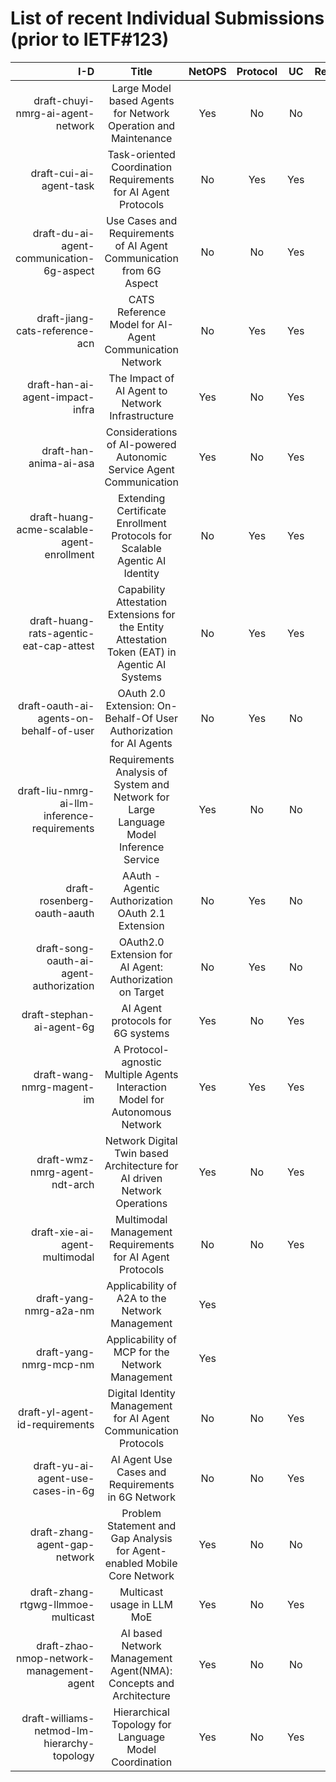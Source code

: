 
# List of recent Individual Submissions (prior to IETF#123)

| I-D                                         | Title                                                                                          |NetOPS| Protocol | UC | Requirements|
|--------------------------------------------:|:----------------------------------------------------------------------------------------------:|:----:|:--------:|:--:|:-----------:|
|	draft-chuyi-nmrg-ai-agent-network           | Large Model based Agents for Network Operation and Maintenance                                 | Yes  |    No    | No |  Yes        | 
|	draft-cui-ai-agent-task                     | Task-oriented Coordination Requirements for AI Agent Protocols                                 | No   |    Yes   | Yes |  Yes        | 
|	draft-du-ai-agent-communication-6g-aspect   | Use Cases and Requirements of AI Agent Communication from 6G Aspect                            | No   |    No    | Yes |  Yes        | 
|	draft-jiang-cats-reference-acn              | CATS Reference Model for AI-Agent Communication Network                                        | No   |    Yes   | Yes |  No        | 
|	draft-han-ai-agent-impact-infra             | The Impact of AI Agent to Network Infrastructure                                               |Yes   |    No    | Yes |  Yes        | 
|	draft-han-anima-ai-asa                      | Considerations of AI-powered Autonomic Service Agent Communication                             |Yes   |    No    | Yes |  Yes        | 
|	draft-huang-acme-scalable-agent-enrollment  | Extending Certificate Enrollment Protocols for Scalable Agentic AI Identity                    |No    |    Yes   | Yes | No        | 
|	draft-huang-rats-agentic-eat-cap-attest     | Capability Attestation Extensions for the Entity Attestation Token (EAT) in Agentic AI Systems | No   |    Yes   | Yes |  No        | 
|	draft-oauth-ai-agents-on-behalf-of-user     | OAuth 2.0 Extension: On-Behalf-Of User Authorization for AI Agents                             |No    |    Yes   | No |  No        | 
|	draft-liu-nmrg-ai-llm-inference-requirements| Requirements Analysis of System and Network for Large Language Model Inference Service         |Yes   |    No    | No|  Yes        | 
|	draft-rosenberg-oauth-aauth                 | AAuth - Agentic Authorization OAuth 2.1 Extension                                              |No    |    Yes   | No |  Yes        | 
|	draft-song-oauth-ai-agent-authorization     | OAuth2.0 Extension for AI Agent: Authorization on Target                                       |No    |    Yes   | No |  No        | 
|	draft-stephan-ai-agent-6g                   | AI Agent protocols for 6G systems                                                              |Yes   |    No    | Yes |  Yes        | 
|	draft-wang-nmrg-magent-im                   | A Protocol-agnostic Multiple Agents Interaction Model for Autonomous Network                   |Yes   |    Yes   | Yes   |  No        | 
|	draft-wmz-nmrg-agent-ndt-arch               | Network Digital Twin based Architecture for AI driven Network Operations                       |Yes   |    No    | Yes |  Yes        | 
|	draft-xie-ai-agent-multimodal               | Multimodal Management Requirements for AI Agent Protocols                                      |No    |    No    | Yes |  Yes        | 
|	draft-yang-nmrg-a2a-nm                      | Applicability of A2A to the Network Management                                                 |Yes   |          |  |           | 
|	draft-yang-nmrg-mcp-nm                      | Applicability of MCP for the Network Management                                                |Yes   |          |   |          | 
|	draft-yl-agent-id-requirements              | Digital Identity Management for AI Agent Communication Protocols                               |No    |    No    | Yes |  Yes        | 
|	draft-yu-ai-agent-use-cases-in-6g           | AI Agent Use Cases and Requirements in 6G Network                                              |No    |   No     | Yes |  Yes        | 
|	draft-zhang-agent-gap-network               | Problem Statement and Gap Analysis for Agent-enabled Mobile Core Network                       |Yes   |    No    | No |  Yes        | 
|	draft-zhang-rtgwg-llmmoe-multicast          | Multicast usage in LLM MoE                                                                     |Yes   |    No    | Yes |  Yes        | 
|	draft-zhao-nmop-network-management-agent    | AI based Network Management Agent(NMA): Concepts and Architecture                              |Yes   |    No    | No |  Yes       | 
|	draft-williams-netmod-lm-hierarchy-topology | Hierarchical Topology for Language Model Coordination                                          |Yes   |    No    | Yes |  No        | 
